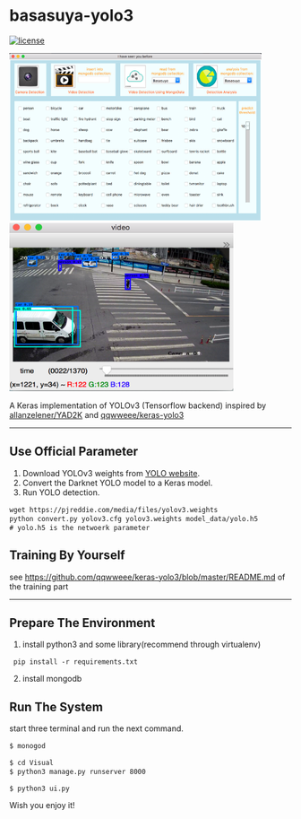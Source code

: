 
# basasuya-yolo3

[![license](https://img.shields.io/github/license/mashape/apistatus.svg)](LICENSE)

<img src="./desktop.png" width="450px" height = "300px"/> &nbsp;&nbsp;&nbsp;&nbsp;&nbsp;&nbsp; <img src="./detect.png" width="400px" height = "300px"/>


A Keras implementation of YOLOv3 (Tensorflow backend) inspired by [allanzelener/YAD2K](https://github.com/allanzelener/YAD2K) and [qqwweee/keras-yolo3](https://github.com/qqwweee/keras-yolo3)

---

## Use Official Parameter 

1. Download YOLOv3 weights from [YOLO website](http://pjreddie.com/darknet/yolo/).
2. Convert the Darknet YOLO model to a Keras model.
3. Run YOLO detection.

```
wget https://pjreddie.com/media/files/yolov3.weights
python convert.py yolov3.cfg yolov3.weights model_data/yolo.h5
# yolo.h5 is the netwoerk parameter
```

## Training By Yourself

see https://github.com/qqwweee/keras-yolo3/blob/master/README.md of the training part

---

## Prepare The Environment
1. install python3 and some library(recommend through virtualenv)
```
 pip install -r requirements.txt
```
2. install mongodb

## Run The System
start three terminal and run the next command.
```
$ monogod
```
```
$ cd Visual
$ python3 manage.py runserver 8000
```
```
$ python3 ui.py
```
Wish you enjoy it!
